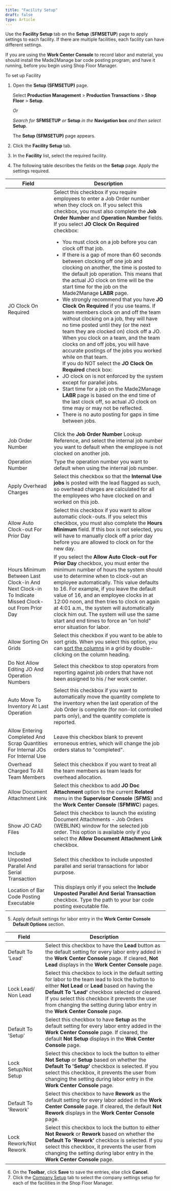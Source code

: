 ```yaml
---
title: "Facility Setup"
draft: false
type: Article 
---
```


Use the **Facility Setup** tab on the **Setup** (**SFMSETUP**) page to apply settings to each facility. If there are multiple facilities, each facility can have different settings.

If you are using the **Work Center Console** to record labor and material, you should install the Made2Manage bar code posting program, and have it running, before you begin using Shop Floor Manager.

To set up Facility

1.  Open the **Setup (SFMSETUP)** page.

    Select **Production Management** > **Production Transactions** > **Shop Floor** > **Setup**.

    *Or*
    
    *Search for* **SFMSETUP** *or* **Setup** *in the* **Navigation box** *and then select* **Setup**.

    The **Setup (SFMSETUP)** page appears.

2.  Click the **Facility Setup** tab.
3.  In the **Facility** list, select the required facility.
4.  The following table describes the fields on the **Setup** page. Apply the settings required.

 **Field** | **Description** 
 --- | ---                                                   
| JO Clock On Required | Select this checkbox if you require employees to enter a Job Order number when they clock on. If you select this checkbox, you must also complete the **Job Order Number** and **Operation Number** fields. If you select **JO Clock On Required** checkbox: <ul><li> You must clock on a job before you can clock off that job. <li> If there is a gap of more than 60 seconds between clocking off one job and clocking on another, the time is posted to the default job operation. This means that the actual JO clock on time will be the start time for the job on the Made2Manage **LABR** page. <li> We strongly recommend that you have  **JO Clock On Required** if you use teams. If team members clock on and off the team without clocking on a job, they will have no time posted until they (or the next team they are clocked on) clock off a JO. When you clock on a team, and the team clocks on and off jobs, you will have accurate postings of the jobs you worked while on that team. <br>If you do NOT select the **JO Clock On Required** check box: <li>JO clock on is not enforced by the system except for parallel jobs.<li> Start time for a job on the Made2Manage **LABR** page is based on the end time of the last clock off, so actual JO clock on time may or may not be reflected. <li> There is no auto posting for gaps in time between jobs. |
 Job Order Number| Click the **Job Order Number** Lookup Reference, and select the internal job number you want to default when the employee is not clocked on another job.                                                         
  Operation Number | Type the operation number you want to default when using the internal job number.                                                     
| Apply Overhead Charges| Select this checkbox so that the **Internal Use jobs** is posted with the lead flagged as such, so overhead charges are calculated for all the employees who have clocked on and worked on this job.                                                          
| Allow Auto Clock-out For Prior Day| Select this checkbox if you want to allow automatic clock-outs. If you select this checkbox, you must also complete the **Hours Minimum** field. If this box is not selected, you will have to manually clock off a prior day before you are allowed to clock on for the new day.                                                          
| Hours Minimum Between Last Clock-in And Next Clock-in To Indicate Missed Clock- out From Prior Day | If you select the **Allow Auto Clock-out For Prior Day** checkbox, you must enter the minimum number of hours the system should use to determine when to clock-out an employee automatically. This value defaults to 16. For example, if you leave the default value of 16, and an employee clocks in at 12:00 noon, and then tries to clock on again at 4:01 a.m., the system will automatically clock him out. The system will use the same start and end times to force an "on hold" error situation for labor. 
Allow Sorting On Grids | Select this checkbox if you want to be able to sort grids. When you select this option, you can [sort the columns](sorting-and-grouping-information.md) in a grid by double-clicking on the column heading.                                                      
| Do Not Allow Editing JO And Operation Numbers| Select this checkbox to stop operators from reporting against job orders that have not been assigned to his / her work center.        
| Auto Move To Inventory At Last Operation | Select this checkbox if you want to automatically move the quantity complete to the inventory when the last operation of the Job Order is complete (for non-lot controlled parts only), and the quantity complete is reported. |
| Allow Entering Completed And Scrap Quantities For Internal JOs For Internal Use | Leave this checkbox blank to prevent erroneous entries, which will change the job orders status to "completed".                                                  
| Overhead Charged To All Team Members | Select this checkbox if you want to treat all the team members as team leads for overhead allocation.                                                   
| Allow Document Attachment Link| Select this checkbox to add **JO Doc Attachment** option to the current **Related** menu in the **Supervisor Console** (**SFMS**) and the **Work Center Console** (**SFMWC**) pages. 
| Show JO CAD Files| Select this checkbox to launch the existing Document Attachments - Job Orders (WEBLINK) window for the selected job order. This option is available only if you select the **Allow Document Attachment Link** checkbox. 
| Include Unposted Parallel And Serial Transaction| Select this checkbox to include unposted parallel and serial transactions for labor purpose.                                                      
| Location of Bar Code Posting Executable | This displays only if you select the **Include Unposted Parallel And Serial Transaction** checkbox. Type the path to your bar code posting executable file.                                                                  
5.  Apply default settings for labor entry in the **Work Center Console Default Options** section.

| **Field** | **Description**   
|---|---                                                      
| Default To 'Lead'| Select this checkbox to have the **Lead** button as the default setting for every labor entry added in the **Work Center Console** page. If cleared, **Not Lead** displays in the **Work Center Console** page.                                                         
| Lock Lead/ Non Lead| Select this checkbox to lock in the default setting for labor to the team lead to lock the button to either **Not Lead** or **Lead** based on having the **Default To 'Lead'** checkbox selected or cleared. If you select this checkbox it prevents the user from changing the setting during labor entry in the **Work Center Console** page. |
| Default To 'Setup'| Select this checkbox to have **Setup** as the default setting for every labor entry added in the **Work Center Console** page. If cleared, the default **Not Setup** displays in the **Wok Center Console** page.                                                         
| Lock Setup/Not Setup   | Select this checkbox to lock the button to either **Not Setup** or **Setup** based on whether the **Default To 'Setup'** checkbox is selected. If you select this checkbox, it prevents the user from changing the setting during labor entry in the **Work Center Console** page.                                                         
| Default To 'Rework' | Select this checkbox to have **Rework** as the default setting for every labor added in the **Work Center Console** page. If cleared, the default **Not Rework** displays in the **Work Center Console** page.                                                         
| Lock Rework/Not Rework | Select this checkbox to lock the button to either **Not Rework** or **Rework** based on whether the **Default To 'Rework'** checkbox is selected. If you select this checkbox, it prevents the user from changing the setting during labor entry in the **Work Center Console** page.                                                         

6.  On the **Toolbar**, click **Save** to save the entries, else click **Cancel**.
7.  Click the [Company Setup](company-setup.md) tab to select the company settings setup for each of the facilities in the Shop Floor Manager.